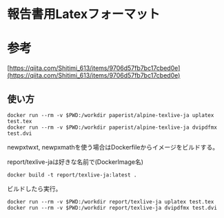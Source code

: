 # 報告書用Latexフォーマット

# 参考
[https://qiita.com/Shitimi_613/items/9706d57fb7bc17cbed0e](https://qiita.com/Shitimi_613/items/9706d57fb7bc17cbed0e)

## 使い方
```
docker run --rm -v $PWD:/workdir paperist/alpine-texlive-ja uplatex test.tex
docker run --rm -v $PWD:/workdir paperist/alpine-texlive-ja dvipdfmx test.dvi
```

newpxtwxt, newpxmathを使う場合はDockerfileからイメージをビルドする。

report/texlive-jaは好きな名前で(DockerImage名)
```
docker build -t report/texlive-ja:latest .
```
ビルドしたら実行。
```
docker run --rm -v $PWD:/workdir report/texlive-ja uplatex test.tex
docker run --rm -v $PWD:/workdir report/texlive-ja dvipdfmx test.dvi
```